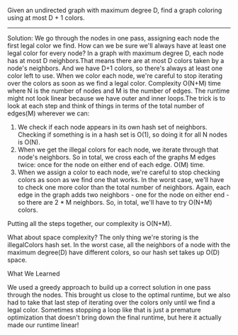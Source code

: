Given an undirected graph with maximum degree D, find a 
graph coloring using at most D + 1 colors.

*************************************************

Solution:
We go through the nodes in one pass, assigning each node the first legal color
we find.
How can we be sure we'll always have at least one legal color for every node? 
In a graph with maximum degree D, each node has at most D neighbors.That means 
there are at most D colors taken by a node's neighbors. And we have D+1 colors, 
so there's always at least one color left to use.
When we color each node, we're careful to stop iterating over the colors as 
soon as we find a legal color.
Complexity
O(N+M) time where N is the number of nodes and M is the number of edges.
The runtime might not look linear because we have outer and inner loops.The 
trick is to look at each step and think of things in terms of the total number 
of edges(M) wherever we can:
1. We check if each node appears in its own hash set of neighbors. Checking if 
something is in a hash set is O(1), so doing it for all N nodes is O(N).
2. When we get the illegal colors for each node, we iterate through that node's
neighbors. So in total, we cross each of the graphs M edges twice: once for the node
on either end of each edge. O(M) time.
3. When we assign a color to each node, we're careful to stop checking colors as 
soon as we find one that works. In the worst case, we'll have to check one more 
color than the total number of neighbors. Again, each edge in the graph adds two neighbors - one for the node on either end - so there are 2 * M neighbors. So,
in total, we'll have to try O(N+M) colors.

Putting all the steps together, our complexity is O(N+M).

What about space complexity? The only thing we're storing is the illegalColors hash
set. In the worst case, all the neighbors of a node with the maximum degree(D) have
different colors, so our hash set takes up O(D) space.

What We Learned

We used a greedy approach to build up a correct solution in one pass through the nodes.
This brought us close to the optimal runtime, but we also had to take that last step 
of iterating over the colors only until we find a legal color. Sometimes stopping a loop like that is just a premature optimization that doesn't bring down the final 
runtime, but here it actually made our runtime linear!